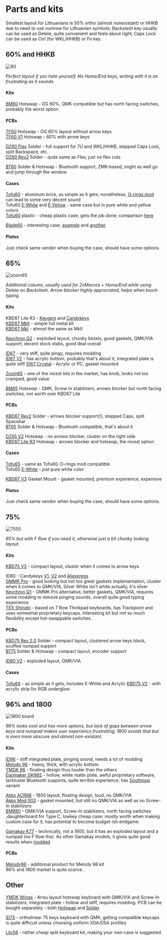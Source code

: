 # Parts and kits

Smallest layout for Lithuanians is 50% ortho (almost nonexistant) or HHKB due to need to use numrow for Lithuanian symbols; Backslash key usually can be used as Delete, quite convenient and feels about right; Caps Lock can be used as Ctrl (for WKL/HHKB) or Fn key.

## 60% and HHKB  

![60](https://user-images.githubusercontent.com/99119828/163712333-63c4e7a8-f20b-402a-a63e-45e6f2667771.png)

*Perfect layout if you hate yourself. No Home/End keys, writing with it is as frustrating as it sounds.*

#### Kits

[BM60](https://www.aliexpress.com/item/1005001329750229.html) Hotswap - OG 60%, QMK compatible but has north facing switches, probably the worst option

#### PCBs

[TF60](https://keygem.store/collections/pcb/products/60-tf60-rgb-ansi-v1-hot-swap-mechanical-keyboard-pcb) Hotswap - OG 60% layout without arrow keys  
[TF60 V1](https://keygem.store/collections/pcb/products/60-tf60-rgb-v1-hot-swap-pcb) Hotswap - 60% with arrow keys

[DZ60 Flex](https://keygem.store/collections/pcb/products/60-dz60-v2-flex-cut-mechanical-keyboard-pcb) Solder - full support for 7U and WKL/HHKB, stepped Caps Lock, split Backspace, etc.  
[DZ60 Rev3](https://keygem.store/collections/pcb/products/dz60-rev-3-0-60-mechanical-keyboard-pcb) Solder - quite same as Flex, just no flex cuts

[BT60](https://keygem.store/collections/pcb/products/bt60-60-bluetooth-pcb) Solder & Hotswap - Bluetooth support, ZMK-based, might as well go and jump through the window

#### Cases

[Tofu60](https://keygem.store/collections/case/products/kbdfans-tofu-60-aluminum-case) - aluminum brick, as simple as it gets; nonetheless, [O-rings mod](https://www.youtube.com/watch?v=SQcdgUKV6dU) can lead to some very decent sound  
Tofu60 [E-White](https://keygem.store/collections/case/products/kbdfans-tofu-60-case-e-white) and [E-Yellow](https://keygem.store/collections/case/products/tofu-60-case-e-yellow-by-kbdfans) - same case but in pure white and yellow colors  
[Tofu60](https://keygem.store/collections/case/products/60-plastic-case) plastic - cheap plastic case, gets the job done; comparison [here](https://www.youtube.com/watch?v=PVD31ZTo-z40)  

[Blade60](https://keygem.store/collections/case/products/blade60-aluminium-case) - interesting case, [example](https://www.reddit.com/r/MechanicalKeyboards/comments/px6rlb/blade60_build/) and [another](https://www.reddit.com/r/MechanicalKeyboards/comments/q246yn/vtuber_hoshimachi_suisei_themed_build_blade60_and/)

#### Plates

Just check same vendor when buying the case, should have some options.

## 65%

![zoom65](https://user-images.githubusercontent.com/99119828/163712337-942821a6-8350-4596-9509-89ae763b9f1a.png)

*Additional column, usually used for 2xMacros + Home/End while using Delete on Backslash. Arrow blocker highly appreciated, helps when touch typing.*

#### Kits

KBD67 Lite R3 - [Keygem](https://keygem.store/products/r3-kbd67-lite-mechanical-keyboard-kit?_pos=3&_sid=8117d96e1&_ss=r) and [Candykeys](https://candykeys.com/product/kbd67-lite-r3-ANSI)  
[KBD67 MkII](https://candykeys.com/product/kbd67-mkii-kit) - simple full metal kit  
[KBD67 MkI](https://candykeys.com/product/kbd67-kit) - almost the same as MkII

[Keychron Q2](https://candykeys.com/product/keychron-q2-ansi) - exploded layout, chonky bezels, good gaskets, QMK/VIA support, decent stock stabs, good deal overall

[ID67](https://www.aliexpress.com/item/1005002871249832.html?spm=a2g0o.store_pc_groupList.8148356.1.7175b037ix029l) - very stiff, quite pingy, requires modding  
[ID67 V2](https://keygem.store/collections/idobao/products/idobao-id67-v2) - has acrylic bottom, probably that's about it; integrated plate is quite stiff
[ID67 Crystal](https://keygem.store/collections/idobao/products/idobao-id67-crystal-ansi) - Acrylic or PC, gasket mounted

[Zoom65](https://mykeyboard.eu/search/?q=Zoom65) - one of the nicest kits in the market, has knob, looks not too cramped, good value

[BM65](https://www.aliexpress.com/item/1005002133981307.html?) Hotswap - QMK, Screw In stabilizers, arrows blocker but north facing switches, not worth over KBD67 Lite

#### PCBs

[KBD67 Rev2](https://keygem.store/collections/pcb/products/kbd67-rev2-65-custom-mechanical-keyboard-pcb) Solder - arrows blocker support(!), stepped Caps, split Spacebar  
[BT65](https://keygem.store/collections/pcb/products/bt65-60-bluetooth-pcb) Solder & Hotswap - Bluetooth compatible, that's about it

[DZ65 V2](https://keygem.store/collections/pcb/products/dz65-rgb-v2-hot-swap-rgb-pcb) Hotswap - no arrows blocker, cluster on the right side  
[KBD67 Lite R3](https://www.eloquentclicks.com/product/pre-orders-kbd67-lite-r3-hotswap-pcb/) Hotswap - arrows blocker and hotswap, the nicest option

#### Cases

[Tofu65](https://keygem.store/collections/case/products/tofu-65-case-by-kbdfans) - same as Tofu60, O-rings mod compatible  
Tofu65 [E-White](https://keygem.store/collections/case/products/tofu-65-case-e-white-by-kbdfans) - just pure white color

[KBD67 V3](https://keygem.store/collections/case/products/kbd67-v3-gasket-mount-aluminum-case) Gasket Mount - gasket mounted, premium experience, expensive

#### Plates

Just check same vendor when buying the case, should have some options.

## 75%

![7555](https://user-images.githubusercontent.com/99119828/163712347-8b9886b7-f184-4212-8cb9-801720ecd933.png)

*65% but with F Row if you need it, otherwise just a bit chonky looking layout.*

#### Kits

[KBD75 V3](https://candykeys.com/product/kbd75-v3-kit) - compact layout, cluster when it comes to arrow keys

ID80 - Candykeys [V1](https://candykeys.com/product/idobao-id80-75-hot-swappable-mechanical-keyboard), [V2](https://candykeys.com/product/idobao-id80v2) and [Aliexpress](https://www.aliexpress.com/item/4000590804514.html)  
[GMMK Pro](https://www.kaina24.lt/search?q=gmmk+pro) - good looking but not too great gaskets implementation, cluster when it comes to QMK/VIA, Silver White isn't white actually, it's silver  
[Keychron Q1](https://candykeys.com/product/keychron-q1-ansi) - GMMK Pro alternative, better gaskets, QMK/VIA, requires some modding to remove pinging sounds, overall quite good typing experience  
[TEX Shinobi](https://candykeys.com/product/tex-shinobi-diy-kit-us-layout) - based on 7 Row Thinkpad keyboards, has Trackpoint and uses somewhat proprietary keycaps. Interesting kit but not so much flexibility except hot-swappable switches.

#### PCBs

[KBD75 Rev 2.0](https://keygem.store/collections/pcb/products/kbd75-rev-2-0-pcb) Solder - compact layout, clustered arrow keys block, scuffed numpad support  
[BT75](https://keygem.store/collections/pcb/products/bt75-75-bluetooth-pcb) Solder & Hotswap - compact layout, encoder support

[ID80 V2](https://www.aliexpress.com/item/4001244581360.html?spm) - exploded layout, QMK/VIA

#### Cases

[Tofu84](https://keygem.store/collections/case/products/tofu84-case-by-kbdfans) - as simple as it gets, includes E-White and Acrylic 
[KBD75 V2](https://www.eloquentclicks.com/product/kbd75-v2-aluminum-case/) - with acrylic strip for RGB underglow

## 96% and 1800

![1800 board](https://user-images.githubusercontent.com/99119828/163672893-f354b05e-2a59-49d6-9c4d-0c8465a2bff3.png)

*96% looks cool and has more options, but lack of gaps between arrow keys and numpad makes user experience frustrating; 1800 avoids that but is even more obscure and almost non-existant.*

#### Kits

[ID96](https://keygem.store/collections/idobao/products/idobao-id96) - stiff integrated plate, pinging sound, needs a lot of modding  
[Melody 96](https://www.aliexpress.com/item/32957159275.html) - heavy, thick, with acrylic bottom  
[YMDK 96](https://www.aliexpress.com/item/32846088297.html) - floating design thus louder than the others  
[Epomaker GK96S](https://www.aliexpress.com/item/1005002190954573.html) - hollow, white matte plate, awful proprietary software, lackluster Bluetooth supports, quite terrible experience; has [Southpaw](https://www.aliexpress.com/item/1005002191357082.html) variant  

[Akko ACR98](https://www.aliexpress.com/item/1005003541133996.html) - 1800 layout, floating design, loud, no QMK/VIA  
[Akko Mod 003](https://www.aliexpress.com/item/1005003424229824.html) - gasket mounted, but still no QMK/VIA as well as no Screw-In stabilizers  
[BM980](https://www.aliexpress.com/item/1005002509519466.html?) - QMK/VIA support, Screw-In stabilizers, north facing switches ,daughterboard for Type C, lowkey cheap case; mostly worth when making custom case for it, has potential to become budget-ish endgame.

[Gamakay K77](https://www.banggood.com/GamaKay-K77-Mechanical-Keyboard-77-Keys-Hot-Swappable-Type-C-Wired-USB-3_1-NKRO-Translucent-Glass-Base-Gateron-Switch-RGB-Gaming-Keyboard-with-Numberpad-p-1852118.html?cur_warehouse=FR&ID=515634&rmmds=search) - technically, not a 1800, but it has an exploded layout and a numpad (no F Row tho). As other Gamakay models, it gives quite good results when [modded](https://www.youtube.com/watch?v=20CoC2t-dic)

#### PCBs

[Melody96](https://www.aliexpress.com/item/1005001838342437.html) - additional product for Melody 96 kit  
96% and 1800 market is quite scarce..

## Other

[YMDK Wings](https://www.aliexpress.com/item/1005003330613995.html) - Arisu layout hotswap keyboard with QMK/VIA and Screw-In stabilizers; integrated plate - hollow and stiff, requires modding. PCB can be bought separately - both [Hotswap](https://www.aliexpress.com/item/1005003456101595.html) and [Solder](https://www.aliexpress.com/item/1005002460948806.html)

[ID75](https://www.aliexpress.com/item/4000311498726.html?) - ortholinear 75 keys keyboard with QMK; getting compatible keycaps is quite difficult unless choosing uniform XDA/DSA profiles

[Lily58](https://42keebs.eu/shop/kits/lily58-split-ergo-50-kit-black/) - rather cheap split keyboard kit, making your own case is suggested
